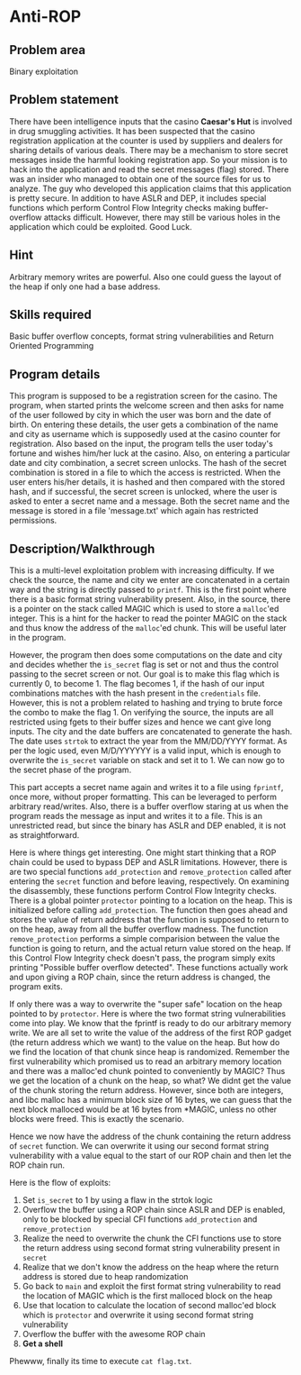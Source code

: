 # Anti-ROP

## Problem area
Binary exploitation

## Problem statement
There have been intelligence inputs that the casino **Caesar's Hut** is involved in drug smuggling activities. It has been suspected that the casino registration 
application at the counter is used by suppliers and dealers for sharing details of various deals. There may be a mechanism to store secret messages inside the harmful looking
registration app. So your mission is to hack into the application and read the secret messages (flag) stored. There was an insider who managed to obtain one of the source files for us to analyze. 
The guy who developed this application claims that this application is pretty secure. In addition to have ASLR and DEP, it includes special functions which perform 
Control Flow Integrity checks making buffer-overflow attacks difficult. However, there may still be various holes in the application which could be exploited. 
Good Luck.

## Hint
Arbitrary memory writes are powerful. Also one could guess the layout of the heap if only one had a base address.

## Skills required
Basic buffer overflow concepts, format string vulnerabilities and Return Oriented Programming

## Program details
This program is supposed to be a registration screen for the casino. The program, when started prints the welcome screen and then asks for name of the user followed by 
city in which the user was born and the date of birth. On entering these details, the user gets a combination of the name and city as username which is supposedly used at 
the casino counter for registration. Also based on the input, the program tells the user today's fortune and wishes him/her luck at the casino.
Also, on entering a particular date and city combination, a secret screen unlocks. The hash of the secret combination is stored in a file to which the access is restricted. 
When the user enters his/her details, it is hashed and then compared with the stored hash, and if successful, the secret screen is unlocked, where the user is asked to 
enter a secret name and a message. Both the secret name and the message is stored in a file 'message.txt' which again has restricted permissions.

## Description/Walkthrough
This is a multi-level exploitation problem with increasing difficulty.
If we check the source, the name and city we enter are concatenated in a certain way and the string is directly passed to `printf`. This is the first point where there 
is a basic format string vulnerability present. Also, in the source, there is a pointer on the stack called MAGIC which is used to store a `malloc`'ed integer. 
This is a hint for the hacker to read the pointer MAGIC on the stack and thus know the address of the `malloc`'ed chunk. This will be useful later in the program.

However, the program then does some computations on the date and city and decides whether the `is_secret` flag is set or not and thus the control passing to the secret screen or not.
Our goal is to make this flag which is currently 0, to become 1. The flag becomes 1, if the hash of our input combinations matches with the hash present in the `credentials` file. 
However, this is not a problem related to hashing and trying to brute force the combo to make the flag 1. On verifying the source, the inputs are all restricted using fgets to their 
buffer sizes and hence we cant give long inputs. The city and the date buffers are concatenated to generate the hash. The date uses `strtok` to extract the year from the MM/DD/YYYY
format. As per the logic used, even M/D/YYYYYY is a valid input, which is enough to overwrite the `is_secret` variable on stack and set it to 1. We can now go to the secret phase 
of the program.

This part accepts a secret name again and writes it to a file using `fprintf`, once more, without proper formatting. This can be leveraged to perform arbitrary read/writes. Also,
there is a buffer overflow staring at us when the program reads the message as input and writes it to a file. This is an unrestricted read, but since the binary has ASLR and DEP 
enabled, it is not as straightforward.

Here is where things get interesting. One might start thinking that a ROP chain could be used to bypass DEP and ASLR limitations. However, there is are two special functions 
`add_protection` and `remove_protection` called after entering the `secret` function and before leaving, respectively. On examining the disassembly, these functions perform 
Control Flow Integrity checks. There is a global pointer `protector` pointing to a location on the heap. This is initialized before calling `add_protection`. The function then goes
ahead and stores the value of return address that the function is supposed to return to on the heap, away from all the buffer overflow madness. The function `remove_protection` 
performs a simple comparision between the value the function is going to return, and the actual return value stored on the heap. If this Control Flow Integrity check doesn't pass, 
the program simply exits printing "Possible buffer overflow detected". These functions actually work and upon giving a ROP chain, since the return address is changed, the program 
exits.

If only there was a way to overwrite the "super safe" location on the heap pointed to by `protector`. Here is where the two format string vulnerabilities come into play.
We know that the fprintf is ready to do our arbitrary memory write. We are all set to write the value of the address of the first ROP gadget (the return address which we want) to the
value on the heap. But how do we find the location of that chunk since heap is randomized. Remember the first vulnerability which promised us to read an arbitrary memory location
and there was a malloc'ed chunk pointed to conveniently by MAGIC? Thus we get the location of a chunk on the heap, so what? We didnt get the value of the chunk storing the 
return address. However, since both are integers, and libc malloc has a minimum block size of 16 bytes, we can guess that the next block malloced would be at 16 bytes from *MAGIC, 
unless no other blocks were freed. This is exactly the scenario.

Hence we now have the address of the chunk containing the return address of `secret` function. We can overwrite it using our second format string vulnerability with a value equal to
the start of our ROP chain and then let the ROP chain run. 

Here is the flow of exploits:
1. Set `is_secret` to 1 by using a flaw in the strtok logic
2. Overflow the buffer using a ROP chain since ASLR and DEP is enabled, only to be blocked by special CFI functions `add_protection` and `remove_protection`
3. Realize the need to overwrite the chunk the CFI functions use to store the return address using second format string vulnerability present in `secret`
4. Realize that we don't know the address on the heap where the return address is stored due to heap randomization
5. Go back to `main` and exploit the first format string vulnerability to read the location of MAGIC which is the first malloced block on the heap
6. Use that location to calculate the location of second malloc'ed block which is `protector` and overwrite it using second format string vulnerability
7. Overflow the buffer with the awesome ROP chain
8. **Get a shell**

Phewww, finally its time to execute `cat flag.txt`.


